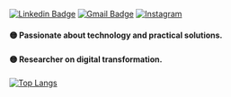 [![Linkedin Badge](https://img.shields.io/badge/-Linkedin-blue?style=flat-square&logo=Linkedin&logoColor=white&link=https://www.linkedin.com/in/daiane-cristinny-sousa-dos-reis-174b16138/)](https://www.linkedin.com/in/daianessousa/) 
[![Gmail Badge](https://img.shields.io/badge/-contato@daianesousa.tech-c14438?style=flat-square&logo=Gmail&logoColor=white&link=mailto:daisousa.c@gmail.com)](mailto:daisousa.c@gmail.com)
<a href="https://www.instagram.com/daianesousareis" target="_blank"><img src="https://img.shields.io/badge/Instagram-%23E4405F.svg?&style=flat-square&logo=instagram&logoColor=white" alt="Instagram"></a>


#### :yellow_circle:	Passionate about technology and practical solutions.
#### :yellow_circle: Researcher on digital transformation.


[![Top Langs](https://github-readme-stats.vercel.app/api/top-langs/?username=daianessousa&layout=compact)](https://github.com/anuraghazra/github-readme-stats)


